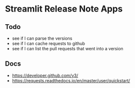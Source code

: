 # Streamlit Release Note Apps

## Todo

- see if I can parse the versions
- see if I can cache requests to github
- see if I can list the pull requests that went into a version

## Docs

- <https://developer.github.com/v3/>
- <https://requests.readthedocs.io/en/master/user/quickstart/>
